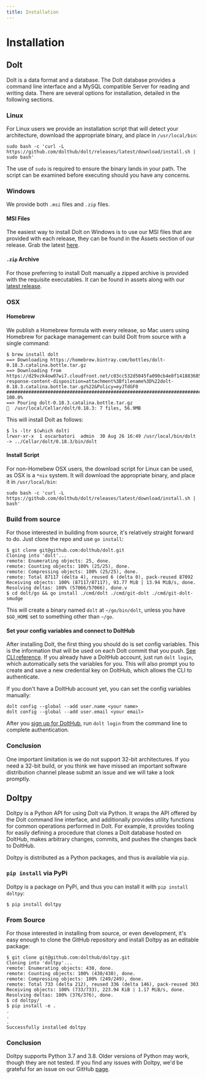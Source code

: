 ```yaml
---
title: Installation
---
```


# Installation

## Dolt

Dolt is a data format and a database. The Dolt database provides a command line interface and a MySQL compatible Server for reading and writing data. There are several options for installation, detailed in the following sections.

### Linux

For Linux users we provide an installation script that will detect your architecture, download the appropriate binary, and place in `/usr/local/bin`:

```text
sudo bash -c 'curl -L https://github.com/dolthub/dolt/releases/latest/download/install.sh | sudo bash'
```

The use of `sudo` is required to ensure the binary lands in your path. The script can be examined before executing should you have any concerns.

### Windows

We provide both `.msi` files and `.zip` files.

#### MSI Files

The easiest way to install Dolt on Windows is to use our MSI files that are provided with each release, they can be found in the Assets section of our release. Grab the latest [here](https://github.com/dolthub/dolt/releases/latest).

#### `.zip` Archive

For those preferring to install Dolt manually a zipped archive is provided with the requisite executables. It can be found in assets along with our [latest release](https://github.com/dolthub/dolt/releases/latest).

### OSX

#### Homebrew

We publish a Homebrew formula with every release, so Mac users using Homebrew for package management can build Dolt from source with a single command:

```text
$ brew install dolt
==> Downloading https://homebrew.bintray.com/bottles/dolt-0.18.3.catalina.bottle.tar.gz
==> Downloading from https://d29vzk4ow07wi7.cloudfront.net/c03cc532d5045fa090cb4e0f141883685de3765bf1d221e400c750b3ae89e328?response-content-disposition=attachment%3Bfilename%3D%22dolt-0.18.3.catalina.bottle.tar.gz%22&Policy=eyJTdGF0
######################################################################## 100.0%
==> Pouring dolt-0.18.3.catalina.bottle.tar.gz
🍺  /usr/local/Cellar/dolt/0.18.3: 7 files, 56.9MB
```

This will install Dolt as follows:

```text
$ ls -ltr $(which dolt)
lrwxr-xr-x  1 oscarbatori  admin  30 Aug 26 16:49 /usr/local/bin/dolt -> ../Cellar/dolt/0.18.3/bin/dolt
```

#### Install Script

For non-Homebew OSX users, the download script for Linux can be used, as OSX is a `*nix` system. It will download the appropriate binary, and place it in `/usr/local/bin`:

```text
sudo bash -c 'curl -L https://github.com/dolthub/dolt/releases/latest/download/install.sh | bash'
```

### Build from source

For those interested in building from source, it's relatively straight forward to do. Just clone the repo and use `go install`:

```text
$ git clone git@github.com:dolthub/dolt.git
Cloning into 'dolt'...
remote: Enumerating objects: 25, done.
remote: Counting objects: 100% (25/25), done.
remote: Compressing objects: 100% (25/25), done.
remote: Total 87117 (delta 4), reused 6 (delta 0), pack-reused 87092
Receiving objects: 100% (87117/87117), 93.77 MiB | 13.94 MiB/s, done.
Resolving deltas: 100% (57066/57066), done.v
$ cd dolt/go && go install ./cmd/dolt ./cmd/git-dolt ./cmd/git-dolt-smudge
```

This will create a binary named `dolt` at `~/go/bin/dolt`, unless you have `$GO_HOME` set to something other than `~/go`.

#### Set your config variables and connect to DoltHub

After installing Dolt, the first thing you should do is set config variables. This is the information that will be used on each Dolt commit that you push. [See CLI reference](https://github.com/dolthub/docs/tree/f76a2f79ed1eae76ff8606afebe2e567d3616d5c/content/reference/cli/README.md#dolt-config). If you already have a DoltHub account, just run `dolt login`, which automatically sets the variables for you. This will also prompt you to create and save a new credential key on DoltHub, which allows the CLI to authenticate.

If you don't have a DoltHub account yet, you can set the config variables manually:

```text
dolt config --global --add user.name <your name>
dolt config --global --add user.email <your email>
```

After you [sign up for DoltHub](https://dolthub.com/signin), run `dolt login` from the command line to complete authentication.

### Conclusion

One important limitation is we do not support 32-bit architectures. If you need a 32-bit build, or you think we have missed an important software distribution channel please submit an issue and we will take a look promptly.

## Doltpy

Doltpy is a Python API for using Dolt via Python. It wraps the API offered by the Dolt command line interface, and additionally provides utility functions for common operations performed in Dolt. For example, it provides tooling for easily defining a procedure that clones a Dolt database hosted on DoltHub, makes arbitrary changes, commits, and pushes the changes back to DoltHub.

Doltpy is distributed as a Python packages, and thus is available via `pip`.

### `pip install` via PyPi

Doltpy is a package on PyPi, and thus you can install it with `pip install doltpy`:

```text
$ pip install doltpy
```

### From Source

For those interested in installing from source, or even development, it's easy enough to clone the GitHub repository and install Doltpy as an editable package:

```text
$ git clone git@github.com:dolthub/doltpy.git
Cloning into 'doltpy'...
remote: Enumerating objects: 430, done.
remote: Counting objects: 100% (430/430), done.
remote: Compressing objects: 100% (249/249), done.
remote: Total 733 (delta 212), reused 336 (delta 146), pack-reused 303
Receiving objects: 100% (733/733), 223.94 KiB | 1.17 MiB/s, done.
Resolving deltas: 100% (376/376), done.
$ cd doltpy/
$ pip install -e .
.
.
.
Successfully installed doltpy
```

### Conclusion

Doltpy supports Python 3.7 and 3.8. Older versions of Python may work, though they are not tested. If you find any issues with Doltpy, we'd be grateful for an issue on our GitHub [page](https://github.com/dolthub/doltpy/issues).

